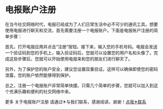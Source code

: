 # 电报账户注册

在当今社交网络时代，电报已经成为了人们日常生活中必不可少的通讯工具。想要使用电报进行聊天和交流，首先需要注册一个电报账户。下面是电报账户注册的简单步骤：

首先，打开电报应用并点击“注册”按钮。接下来，输入您的手机号码。电报会发送一个验证码到您的手机上，输入验证码后，您就可以设置您的用户名和头像了。完成这些步骤后，您就可以开始使用电报来和您的朋友们进行聊天了。

另外，为了保护您的账户安全，建议您设置双重验证。这样可以确保即使您的密码泄露，您的账户依然能够得到保护。

总之，注册一个电报账户非常简单快捷。只需几个简单的步骤，您就可以加入到这个充满乐趣和便利的社交网络中来。

更多 关于电报账户注册 请通过✈与我们联系，感谢阅读，谢谢！[点我✈联系](https://ss.k02.cc)